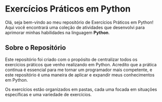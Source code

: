 #  Exercícios Práticos em Python

Olá, seja bem-vindo ao meu repositório de Exercícios Práticos em Python! Aqui você encontrará uma coleção de atividades que desenvolvi para aprimorar minhas habilidades na linguagem **Python**.

## Sobre o Repositório

Este repositório foi criado com o propósito de centralizar todos os exercícios práticos que venho realizando em Python. Acredito que a prática contínua é essencial para me tornar um programador mais competente, e este repositório é uma maneira de aplicar e expandir meus conhecimentos em Python.

Os exercícios estão organizados em pastas, cada uma focada em situações específicas e uma variedade de exercícios. 
